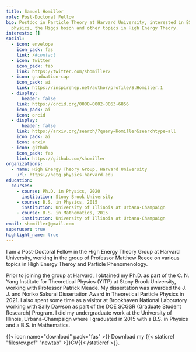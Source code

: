 ```yaml
---
title: Samuel Homiller
role: Post-Doctoral Fellow
bio: Postdoc in Particle Theory at Harvard University, interested in BSM
  physics, the Higgs boson and other topics in High Energy Theory.
interests: []
social:
  - icon: envelope
    icon_pack: fas
    link: /#contact
  - icon: twitter
    icon_pack: fab
    link: https://twitter.com/shomiller2
  - icon: graduation-cap
    icon_pack: ai
    link: https://inspirehep.net/author/profile/S.Homiller.1
  - display:
      header: false
    link: https://orcid.org/0000-0002-0063-6856
    icon_pack: ai
    icon: orcid
  - display:
      header: false
    link: https://arxiv.org/search/?query=Homiller&searchtype=all
    icon_pack: ai
    icon: arxiv
  - icon: github
    icon_pack: fab
    link: https://github.com/shomiller
organizations:
  - name: High Energy Theory Group, Harvard University
    url: https://hetg.physics.harvard.edu
education:
  courses:
    - course: Ph.D. in Physics, 2020
      institution: Stony Brook University
    - course: B.S. in Physics, 2015
      institution: University of Illinois at Urbana-Champaign
    - course: B.S. in Mathematics, 2015
      institution: University of Illinois at Urbana-Champaign
email: shomiller@gmail.com
superuser: true
highlight_name: true
---
```

I am a Post-Doctoral Fellow in the High Energy Theory Group at Harvard University, working in the group of Professor Matthew Reece on various topics in High Energy Theroy and Particle Phenomenology. 

Prior to joining the group at Harvard, I obtained my Ph.D. as part of the C. N. Yang Institute for Theoretical Physics (YITP) at Stony Brook University, working with Professor Patrick Meade. My dissertation was awarded the J. J. and Noriko Sakurai Dissertation Award in Theoretical Particle Physics in 2021. I also spent some time as a visitor at Brookhaven National Laboratory working with Sally Dawson as part of the DOE SCGSR (Graduate Student Research) Program. I did my undergraduate work at the University of Illinois, Urbana-Champaign where I graduated in 2015 with a B.S. in Physics and a B.S. in Mathematics.

{{< icon name="download" pack="fas" >}} Download my {{< staticref "files/cv.pdf" "newtab" >}}CV{{< /staticref >}}.
